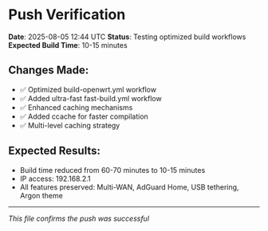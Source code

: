 # Push Verification

**Date**: 2025-08-05 12:44 UTC
**Status**: Testing optimized build workflows
**Expected Build Time**: 10-15 minutes

## Changes Made:
- ✅ Optimized build-openwrt.yml workflow
- ✅ Added ultra-fast fast-build.yml workflow  
- ✅ Enhanced caching mechanisms
- ✅ Added ccache for faster compilation
- ✅ Multi-level caching strategy

## Expected Results:
- Build time reduced from 60-70 minutes to 10-15 minutes
- IP access: 192.168.2.1
- All features preserved: Multi-WAN, AdGuard Home, USB tethering, Argon theme

---
*This file confirms the push was successful*
